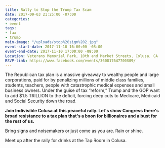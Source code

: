 ```yaml
---
title: Rally to Stop the Trump Tax Scam
date: 2017-09-03 21:25:00 -07:00
categories:
- event
tags:
- tax
- trump
main-image: "/uploads/stop%20sign%202.jpg"
event-start-date: 2017-11-10 16:00:00 -08:00
event-end-date: 2017-11-10 17:00:00 -08:00
Location: Veterans Memorial Park, 10th and Market Streets, Colusa, CA
RSVP-link: https://www.facebook.com/events/360817647700809/
---
```


The Republican tax plan is a massive giveaway to wealthy people and large corporations, paid for by penalizing millions of middle class families, students, teachers, people with catastrophic medical expenses and small business owners. Under the guise of tax “reform,” Trump and the GOP want to add $1.5 TRILLION to the deficit, forcing deep cuts to Medicare, Medicaid and Social Security down the road. 

**Join Indivisible Colusa at this peaceful rally. Let's show Congress there's broad resistance to a tax plan that's a boon for billionaires and a bust for the rest of us.** 

Bring signs and noisemakers or just come as you are. Rain or shine. 

Meet up after the rally for drinks at the Tap Room in Colusa. 